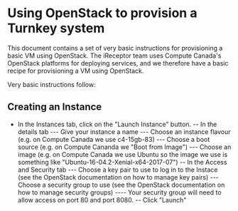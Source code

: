 # Using OpenStack to provision a Turnkey system #

This document contains a set of very basic instructions for provisioning a basic VM using OpenStack. The iReceptor team uses Compute Canada's OpenStack platforms for deploying services, and we therefore have a basic recipe for provisioning a VM using OpenStack.

Very basic instructions follow:

## Creating an Instance

- In the Instances tab, click on the "Launch Instance" button.
-- In the details tab
--- Give your instance a name
--- Choose an instance flavour (e.g. on Compute Canada we use c4-15gb-83)
--- Choose a boot source (e.g. on Compute Cananda we "Boot from Image")
--- Choose an image (e.g. on Compute Canada we use Ubuntu so the image we use is something like "Ubuntu-16-04.2-Xenial-x64-2017-07")
-- In the Access and Security tab
--- Choose a key pair to use to log in to the Instace (see the OpenStack documentation on how to manage key pairs)
--- Choose a security group to use (see the OpenStack documentation on how to manage security groups)
---- Your security group will need to allow access on port 80 and port 8080.
-- Click "Launch"


